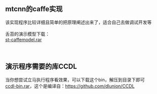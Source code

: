 ## mtcnn的caffe实现
该实现程序比较详细且简单的把原理阐述出来了，适合自己去做调试开发等<br/>
<br/>
舌苔的演示模型下载：<br/>
[st-caffemodel.rar](http://www.zifuture.com/fs/12.github/mtcnn/st-caffemodel.rar)<br/>

<br/>

## 演示程序需要的库CCDL
当你想尝试立马执行程序看效果，可以下载这个bin，解压到目录下即可<br/>
[ccdl-bin.rar](http://www.zifuture.com/fs/12.github/mtcnn/ccdl-bin.rar)，这个是编译自：https://github.com/dlunion/CCDL<br/>